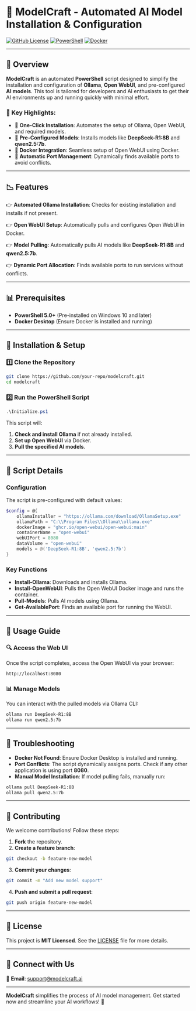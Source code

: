 # 🌟 ModelCraft - Automated AI Model Installation & Configuration

[![GitHub License](https://img.shields.io/github/license/your-repo/modelcraft)](LICENSE)
[![PowerShell](https://img.shields.io/badge/powershell-5.0+-blue.svg)](https://docs.microsoft.com/powershell/)
[![Docker](https://img.shields.io/badge/docker-ready-blue.svg)](https://www.docker.com/)

---

## 🚀 Overview

**ModelCraft** is an automated **PowerShell** script designed to simplify the installation and configuration of **Ollama**, **Open WebUI**, and pre-configured **AI models**. This tool is tailored for developers and AI enthusiasts to get their AI environments up and running quickly with minimal effort.

### 🔹 Key Highlights:
- 🔹 **One-Click Installation**: Automates the setup of Ollama, Open WebUI, and required models.
- 🔹 **Pre-Configured Models**: Installs models like **DeepSeek-R1:8B** and **qwen2.5:7b**.
- 🔹 **Docker Integration**: Seamless setup of Open WebUI using Docker.
- 🔹 **Automatic Port Management**: Dynamically finds available ports to avoid conflicts.

---

## 📉 Features

👉 **Automated Ollama Installation**: Checks for existing installation and installs if not present.

👉 **Open WebUI Setup**: Automatically pulls and configures Open WebUI in Docker.

👉 **Model Pulling**: Automatically pulls AI models like **DeepSeek-R1:8B** and **qwen2.5:7b**.

👉 **Dynamic Port Allocation**: Finds available ports to run services without conflicts.

---

## 📊 Prerequisites

- **PowerShell 5.0+** (Pre-installed on Windows 10 and later)
- **Docker Desktop** (Ensure Docker is installed and running)

---

## 📅 Installation & Setup

### **1️⃣ Clone the Repository**
```bash
git clone https://github.com/your-repo/modelcraft.git
cd modelcraft
```

### **2️⃣ Run the PowerShell Script**
```powershell
.\Initialize.ps1
```

This script will:
1. **Check and install Ollama** if not already installed.
2. **Set up Open WebUI** via Docker.
3. **Pull the specified AI models**.

---

## 🚧 Script Details

### **Configuration**
The script is pre-configured with default values:
```powershell
$config = @{
    ollamaInstaller = "https://ollama.com/download/OllamaSetup.exe"
    ollamaPath = "C:\\Program Files\\Ollama\\ollama.exe"
    dockerImage = "ghcr.io/open-webui/open-webui:main"
    containerName = "open-webui"
    webUIPort = 8080
    dataVolume = "open-webui"
    models = @('DeepSeek-R1:8B', 'qwen2.5:7b')
}
```

### **Key Functions**
- **Install-Ollama**: Downloads and installs Ollama.
- **Install-OpenWebUI**: Pulls the Open WebUI Docker image and runs the container.
- **Pull-Models**: Pulls AI models using Ollama.
- **Get-AvailablePort**: Finds an available port for running the WebUI.

---

## 🔢 Usage Guide

### 🔍 **Access the Web UI**
Once the script completes, access the Open WebUI via your browser:
```
http://localhost:8080
```

### 📊 **Manage Models**
You can interact with the pulled models via Ollama CLI:
```bash
ollama run DeepSeek-R1:8B
ollama run qwen2.5:7b
```

---

## 🔧 Troubleshooting

- **Docker Not Found**: Ensure Docker Desktop is installed and running.
- **Port Conflicts**: The script dynamically assigns ports. Check if any other application is using port **8080**.
- **Manual Model Installation**: If model pulling fails, manually run:
```bash
ollama pull DeepSeek-R1:8B
ollama pull qwen2.5:7b
```

---

## 👫 Contributing

We welcome contributions! Follow these steps:
1. **Fork** the repository.
2. **Create a feature branch**:
```bash
git checkout -b feature-new-model
```
3. **Commit your changes**:
```bash
git commit -m "Add new model support"
```
4. **Push and submit a pull request**:
```bash
git push origin feature-new-model
```

---

## 📝 License

This project is **MIT Licensed**. See the [LICENSE](LICENSE) file for more details.

---

## 📢 Connect with Us

📧 **Email**: support@modelcraft.ai

---

**ModelCraft** simplifies the process of AI model management. Get started now and streamline your AI workflows! 🚀

